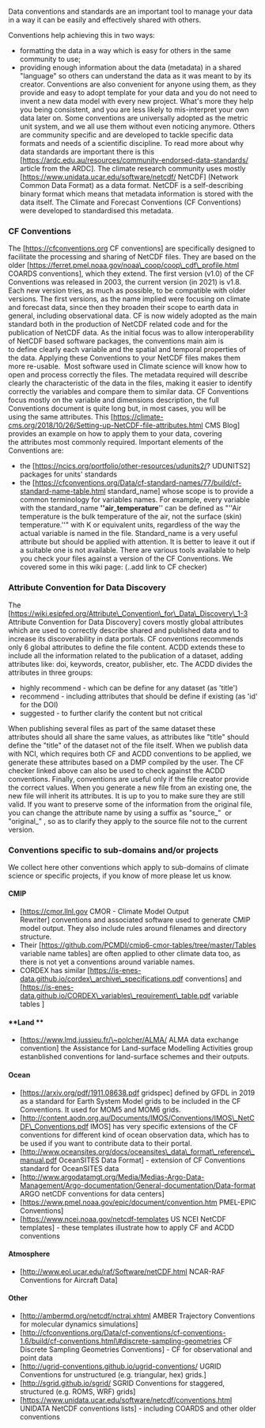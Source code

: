 Data conventions and standards are an important tool to manage your data
in a way it can be easily and effectively shared with others.

Conventions help achieving this in two ways: 
* formatting the data in a
way which is easy for others in the same community to use; 
* providing enough information about the data (metadata) in a shared "language" so
others can understand the data as it was meant to by its creator.
Conventions are also convenient for anyone using them, as they provide
and easy to adopt template for your data and you do not need to invent a
new data model with every new project. What's more they help you being
consistent, and you are less likely to mis-interpret your own data later
on. Some conventions are universally adopted as the metric unit system,
and we all use them without even noticing anymore. Others are community
specific and are developed to tackle specific data formats and needs of
a scientific discipline. To read more about why data standards are
important there is this [https://ardc.edu.au/resources/community-endorsed-data-standards/
article from the ARDC]. The climate research community uses mostly [https://www.unidata.ucar.edu/software/netcdf/ NetCDF] (Network Common
Data Format) as a data format. NetCDF is a self-describing binary format
which means that metadata information is stored with the data
itself. The Climate and Forecast Conventions (CF Conventions) were
developed to standardised this metadata. 

### **CF Conventions**
The [https://cfconventions.org CF conventions] are specifically designed
to facilitate the processing and sharing of NetCDF files. They are based
on the older [https://ferret.pmel.noaa.gov/noaa\_coop/coop\_cdf\_profile.html
COARDS conventions], which they extend. The first version (v1.0) of the
CF Conventions was released in 2003, the current version (in 2021) is
v1.8. Each new version tries, as much as possible, to be compatible with
older versions. The first versions, as the name implied were focusing on
climate and forecast data, since then they broaden their scope to earth
data in general, including observational data. CF is now widely adopted
as the main standard both in the production of NetCDF related code and
for the publication of NetCDF data. As the initial focus was to allow
interoperability of NetCDF based software packages, the conventions main
aim is to define clearly each variable and the spatial and temporal
properties of the data. Applying these Conventions to your NetCDF files
makes them more re-usable.  Most software used in Climate science will
know how to open and process correctly the files. The metadata
required will describe clearly the characteristic of the data in the
files, making it easier to identify correctly the variables and compare
them to similar data. CF Conventions focus mostly on the variable and
dimensions description, the full Conventions document is quite long but,
in most cases, you will be using the same attributes. This [https://climate-cms.org/2018/10/26/Setting-up-NetCDF-file-attributes.html CMS Blog] provides an example on how to apply them to your data,
covering the attributes most commonly required. Important elements of
the Conventions are: 
* the [https://ncics.org/portfolio/other-resources/udunits2/? UDUNITS2]
packages for units' standards 
* the [https://cfconventions.org/Data/cf-standard-names/77/build/cf-standard-name-table.html
standard\_name] whose scope is to provide a common terminology for
variables names. For example, every variable with the standard\_name
**''air\_temperature**'' can be defined as "''Air temperature is the
bulk temperature of the air, not the surface (skin) temperature.''" with
K or equivalent units, regardless of the way the actual variable is
named in the file. Standard\_name is a very useful attribute but should
be applied with attention. It is better to leave it out if a suitable
one is not available. There are various tools available to help you
check your files against a version of the CF Conventions. We covered
some in this wiki page: (..add link to CF checker)   

### **Attribute Convention for Data Discovery**
The [https://wiki.esipfed.org/Attribute\_Convention\_for\_Data\_Discovery\_1-3
Attribute Convention for Data Discovery] covers mostly global
attributes which are used to correctly describe shared and published
data and to increase its discoverability in data portals. CF conventions
recommends only 6 global attributes to define the file content. ACDD
extends these to include all the information related to the publication
of a dataset, adding attributes like: doi, keywords, creator, publisher,
etc. The ACDD divides the attributes in three groups: 
* highly recommend - which can be define for any dataset (as 'title') 
* recommend - including attributes that should be define if existing (as
'id' for the DOI) 
* suggested - to further clarify the content but not critical 

When publishing several files as part of the same dataset these
attributes should all share the same values, as attributes like "title"
should define the "title" of the dataset not of the file itself. When we
publish data with NCI, which requires both CF and ACDD conventions to be
applied, we generate these attributes based on a DMP compiled by the
user. The CF checker linked above can also be used to check against the
ACDD conventions. Finally, conventions are useful only if the file
creator provide the correct values. When you generate a new file from an
existing one, the new file will inherit its attributes. It is up to you
to make sure they are still valid. If you want to preserve some of the
information from the original file, you can change the attribute name by
using a suffix as "source\_"  or "original\_" , so as to clarify they
apply to the source file not to the current version.

### **Conventions specific to sub-domains and/or projects**
We collect here other conventions which apply to sub-domains of climate science or specific
projects, if you know of more please let us know. 

#### **CMIP**
* [https://cmor.llnl.gov CMOR - Climate Model Output
Rewriter] conventions and associated software used to generate CMIP
model output. They also include rules around filenames and directory
structure. 
* Their [https://github.com/PCMDI/cmip6-cmor-tables/tree/master/Tables variable
name tables] are often applied to other climate data too, as there is
not yet a conventions around variable names.  
* CORDEX has similar [https://is-enes-data.github.io/cordex\_archive\_specifications.pdf
conventions] and [https://is-enes-data.github.io/CORDEX\_variables\_requirement\_table.pdf
variable tables ]

#### **Land ** 
* [https://www.lmd.jussieu.fr/\~polcher/ALMA/ ALMA data exchange
convention] the Assistance for Land-surface Modelling Activities group
estanblished conventions for land-surface schemes and their outputs.

#### **Ocean** 
* [https://arxiv.org/pdf/1911.08638.pdf
gridspec] defined by GFDL in 2019 as a standard for Earth System Model
grids to be included in the CF Conventions. It used for MOM5 and MOM6
grids. 
* [http://content.aodn.org.au/Documents/IMOS/Conventions/IMOS\_NetCDF\_Conventions.pdf
IMOS] has very specific extensions of the CF conventions for different
kind of ocean observation data, which has to be used if you want to
contribute data to their portal. 
* [http://www.oceansites.org/docs/oceansites\_data\_format\_reference\_manual.pdf
OceanSITES Data Format] - extension of CF Conventions standard for
OceanSITES data 
* [http://www.argodatamgt.org/Media/Medias-Argo-Data-Management/Argo-documentation/General-documentation/Data-format
ARGO netCDF conventions for data centers] 
* [https://www.pmel.noaa.gov/epic/document/convention.htm PMEL-EPIC
Conventions] 
* [https://www.ncei.noaa.gov/netcdf-templates US
NCEI NetCDF templates] - these templates illustrate how to apply CF and
ACDD conventions

#### **Atmosphere** 
* [http://www.eol.ucar.edu/raf/Software/netCDF.html NCAR-RAF Conventions
for Aircraft Data] 

#### **Other** 
* [http://ambermd.org/netcdf/nctraj.xhtml AMBER Trajectory Conventions
for molecular dynamics simulations] 
* [http://cfconventions.org/Data/cf-conventions/cf-conventions-1.6/build/cf-conventions.html\#discrete-sampling-geometries
CF Discrete Sampling Geometries Conventions] - CF for observational and
point data 
* [http://ugrid-conventions.github.io/ugrid-conventions/
UGRID Conventions for unstructured (e.g. triangular, hex) grids.] 
* [http://sgrid.github.io/sgrid/ SGRID Conventions for staggered,
structured (e.g. ROMS, WRF) grids] 
* [https://www.unidata.ucar.edu/software/netcdf/conventions.html
UNIDATA NetCDF conventions lists] - including COARDS and other older
conventions
